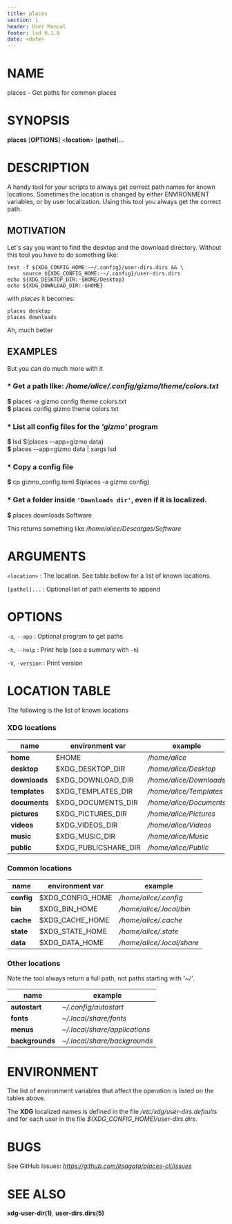 ```yaml
---
title: places
section: 1
header: User Manual
footer: lsd 0.1.0
date: <date>
---
```


# NAME

places - Get paths for common places

# SYNOPSIS

**places** \[**OPTIONS**] <**location**> \[**pathel**]...

# DESCRIPTION
A handy tool for your scripts to always get correct path names for known locations.
Sometimes the location is changed by either ENVIRONMENT variables, or by user localization.
Using this tool you always get the correct path.

## MOTIVATION
Let's say you want to find the desktop and the download directory.
Without this tool you have to do something like:

```shell
test -f ${XDG_CONFIG_HOME:-~/.config}/user-dirs.dirs && \ 
     source ${XDG_CONFIG_HOME:-~/.config}/user-dirs.dirs
echo ${XDG_DESKTOP_DIR:-$HOME/Desktop}
echo ${XDG_DOWNLOAD_DIR:-$HOME}
```

with _places_ it becomes:

```shell
places desktop
places downloads
```

Ah, much better

## EXAMPLES

But you can do much more with it

### * Get a path like: _/home/alice/.config/gizmo/theme/colors.txt_ 
   **\$** places -a gizmo config theme colors.txt \
   **\$** places config gizmo theme colors.txt

### * List all config files for the _'gizmo'_ program

   **\$** lsd $(places --app=gizmo data) \
   **\$** places --app=gizmo data | xargs lsd

### * Copy a config file
   **\$** cp gizmo_config.toml $(places -a gizmo config)


### * Get a folder inside `'Downloads dir'`, even if it is localized.
   **\$** places downloads Software 
   
   This returns something like _/home/alice/Descargas/Software_


# ARGUMENTS
 `<location>`
: The  location. See table bellow for a list of known locations.


`[pathel]...`
: Optional list of path elements to append

# OPTIONS

`-a`, `--app`
: Optional program to get paths

`-h`, `--help`
: Print help (see a summary with `-h`)

`-V`, `-version`
: Print version

# LOCATION TABLE
The following is the list of known locations

### **XDG** locations

| name          | environment var      | example                 |
|---------------|----------------------|-------------------------|
| **home**      | $HOME                | _/home/alice_           |
| **desktop**   | $XDG_DESKTOP_DIR     | _/home/alice/Desktop_   |
| **downloads** | $XDG_DOWNLOAD_DIR    | _/home/alice/Downloads_ |
| **templates** | $XDG_TEMPLATES_DIR   | _/home/alice/Templates_ |
| **documents** | $XDG_DOCUMENTS_DIR   | _/home/alice/Documents_ |
| **pictures**  | $XDG_PICTURES_DIR    | _/home/alice/Pictures_  |
| **videos**    | $XDG_VIDEOS_DIR      | _/home/alice/Videos_    |
| **music**     | $XDG_MUSIC_DIR       | _/home/alice/Music_     |
| **public**    | $XDG_PUBLICSHARE_DIR | _/home/alice/Public_    |

### Common locations


| name       | environment var  | example                    |
|------------|------------------|----------------------------|
| **config** | $XDG_CONFIG_HOME | _/home/alice/.config_      |
| **bin**    | $XDG_BIN_HOME    | _/home/alice/.local/bin_   |
| **cache**  | $XDG_CACHE_HOME  | _/home/alice/.cache_       |
| **state**  | $XDG_STATE_HOME  | _/home/alice/.state_       |
| **data**   | $XDG_DATA_HOME   | _/home/alice/.local/share_ |

### Other locations
Note the tool always return a full path, not paths starting with _'~/'_.

| name            | example                       |
|-----------------|-------------------------------|
| **autostart**   | _~/.config/autostart_         |
| **fonts**       | _~/.local/share/fonts_        |
| **menus**       | _~/.local/share/applications_ |
| **backgrounds** | _~/.local/share/backgrounds_  |


# ENVIRONMENT
The list of environment variables that affect the operation is listed on the tables above.

The **XDG** localized names is defined in the file _/etc/xdg/user-dirs.defaults_ and for each user
in the file _$(XDG_CONFIG_HOME)/user-dirs.dirs_. 


# BUGS

See GitHub Issues: _https://github.com/jtsagata/places-cli/issues_

# SEE ALSO
**xdg-user-dir(1)**, **user-dirs.dirs(5)**
